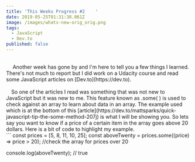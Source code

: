 ```yaml
---
title: 'This Weeks Progress #2    '
date: 2019-05-25T01:31:38.061Z
image: /images/whats-new-orig_orig.png
tags:
  - JavaScript
  - Dev.to
published: false
---
```

<br>
&emsp; Another week has gone by and I'm here to tell you a few things I learned.      
There's not much to report but I did work on a Udacity course and read some JavaScript articles on [Dev.to](https://dev.to).<br><br>
&emsp;So one of the articles I read was something that was not new to JavaScript but it was new to me. This feature known as .some( ) is used to check against an array to learn about data in an array. The example used which is at the bottom of this [article](https://dev.to/mattsparks/quick-javascript-tip-the-some-method-207j) is what I will be showing you. So lets say you want to know if a price of a certain item in the array goes above 20 dollars. Here is a bit of code to highlight my example. <br>
```
const prices = [5, 8, 11, 10, 25];
const aboveTwenty = prices.some((price) => price > 20); //check the 
array for prices over 20

console.log(aboveTwenty); // true 
```
